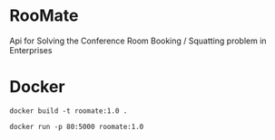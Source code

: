 # RooMate
Api for Solving the Conference Room Booking / Squatting problem in Enterprises



# Docker
```
docker build -t roomate:1.0 . 
```

```
docker run -p 80:5000 roomate:1.0
``` 
